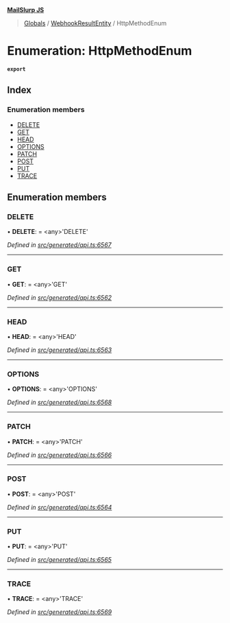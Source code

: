 **[MailSlurp JS](../README.md)**

> [Globals](../README.md) / [WebhookResultEntity](../modules/webhookresultentity.md) / HttpMethodEnum

# Enumeration: HttpMethodEnum

**`export`** 

## Index

### Enumeration members

* [DELETE](webhookresultentity.httpmethodenum.md#delete)
* [GET](webhookresultentity.httpmethodenum.md#get)
* [HEAD](webhookresultentity.httpmethodenum.md#head)
* [OPTIONS](webhookresultentity.httpmethodenum.md#options)
* [PATCH](webhookresultentity.httpmethodenum.md#patch)
* [POST](webhookresultentity.httpmethodenum.md#post)
* [PUT](webhookresultentity.httpmethodenum.md#put)
* [TRACE](webhookresultentity.httpmethodenum.md#trace)

## Enumeration members

### DELETE

•  **DELETE**:  = \<any>'DELETE'

*Defined in [src/generated/api.ts:6567](https://github.com/mailslurp/mailslurp-client/blob/3871a9e/src/generated/api.ts#L6567)*

___

### GET

•  **GET**:  = \<any>'GET'

*Defined in [src/generated/api.ts:6562](https://github.com/mailslurp/mailslurp-client/blob/3871a9e/src/generated/api.ts#L6562)*

___

### HEAD

•  **HEAD**:  = \<any>'HEAD'

*Defined in [src/generated/api.ts:6563](https://github.com/mailslurp/mailslurp-client/blob/3871a9e/src/generated/api.ts#L6563)*

___

### OPTIONS

•  **OPTIONS**:  = \<any>'OPTIONS'

*Defined in [src/generated/api.ts:6568](https://github.com/mailslurp/mailslurp-client/blob/3871a9e/src/generated/api.ts#L6568)*

___

### PATCH

•  **PATCH**:  = \<any>'PATCH'

*Defined in [src/generated/api.ts:6566](https://github.com/mailslurp/mailslurp-client/blob/3871a9e/src/generated/api.ts#L6566)*

___

### POST

•  **POST**:  = \<any>'POST'

*Defined in [src/generated/api.ts:6564](https://github.com/mailslurp/mailslurp-client/blob/3871a9e/src/generated/api.ts#L6564)*

___

### PUT

•  **PUT**:  = \<any>'PUT'

*Defined in [src/generated/api.ts:6565](https://github.com/mailslurp/mailslurp-client/blob/3871a9e/src/generated/api.ts#L6565)*

___

### TRACE

•  **TRACE**:  = \<any>'TRACE'

*Defined in [src/generated/api.ts:6569](https://github.com/mailslurp/mailslurp-client/blob/3871a9e/src/generated/api.ts#L6569)*
